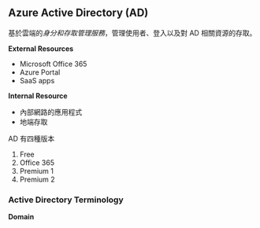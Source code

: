 ## Azure Active Directory (AD)

基於雲端的*身分和存取管理服務*，管理使用者、登入以及對 AD 相關資源的存取。

**External Resources**
- Microsoft Office 365
- Azure Portal
- SaaS apps

**Internal Resource**
- 內部網路的應用程式
- 地端存取

AD 有四種版本
1. Free
2. Office 365
3. Premium 1
4. Premium 2

###  Active Directory Terminology
**Domain** 
